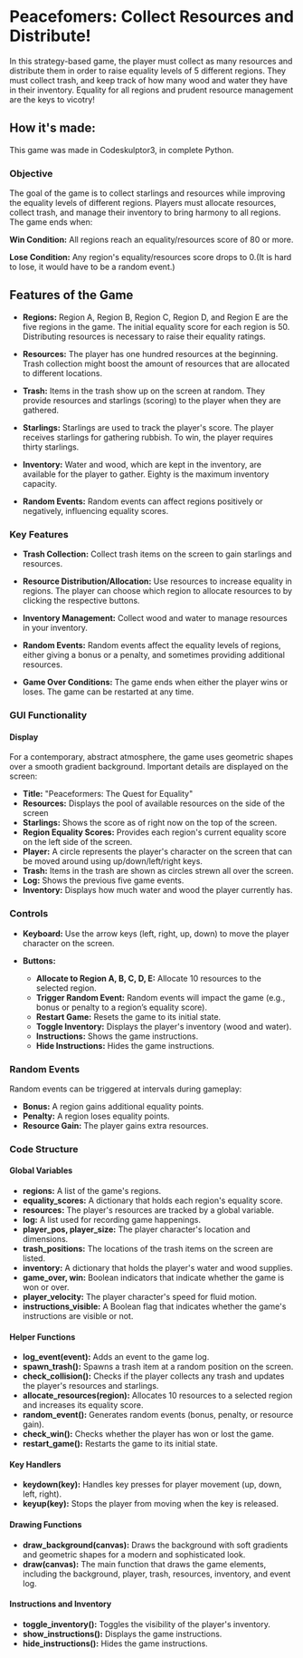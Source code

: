 # Peacefomers: Collect Resources and Distribute!
In this strategy-based game, the player must collect as many resources and distribute them in order to raise equality levels of 5 different regions. They must collect trash, and keep track of how many wood and water they have in their inventory. Equality for all regions and prudent resource management are the keys to vicotry!

## How it's made:
This game was made in Codeskulptor3, in complete Python.

### Objective

The goal of the game is to collect starlings and resources while improving the equality levels of different regions. Players must allocate resources, collect trash, and manage their inventory to bring harmony to all regions. The game ends when:

**Win Condition:** All regions reach an equality/resources score of 80 or more.

**Lose Condition:** Any region's equality/resources score drops to 0.(It is hard to lose, it would have to be a random event.)

## Features of the Game

- **Regions:** Region A, Region B, Region C, Region D, and Region E are the five regions in the game. The initial equality score for each region is 50. Distributing resources is necessary to raise their equality ratings.
  
- **Resources:** The player has one hundred resources at the beginning. Trash collection might boost the amount of resources that are allocated to different locations.
  
- **Trash:** Items in the trash show up on the screen at random. They provide resources and starlings (scoring) to the player when they are gathered.
  
- **Starlings:** Starlings are used to track the player's score. The player receives starlings for gathering rubbish. To win, the player requires thirty starlings.
  
- **Inventory:** Water and wood, which are kept in the inventory, are available for the player to gather. Eighty is the maximum inventory capacity.
  
- **Random Events:** Random events can affect regions positively or negatively, influencing equality scores.

### Key Features

- **Trash Collection:** Collect trash items on the screen to gain starlings and resources.
  
- **Resource Distribution/Allocation:** Use resources to increase equality in regions. The player can choose which region to allocate resources to by clicking the respective buttons.
  
- **Inventory Management:** Collect wood and water to manage resources in your inventory.
  
- **Random Events:** Random events affect the equality levels of regions, either giving a bonus or a penalty, and sometimes providing additional resources.
  
- **Game Over Conditions:** The game ends when either the player wins or loses. The game can be restarted at any time.

### GUI Functionality

#### Display

For a contemporary, abstract atmosphere, the game uses geometric shapes over a smooth gradient background. Important details are displayed on the screen:

- **Title:** "Peaceformers: The Quest for Equality"  
- **Resources:** Displays the pool of available resources on the side of the screen  
- **Starlings:** Shows the score as of right now on the top of the screen.  
- **Region Equality Scores:** Provides each region's current equality score on the left side of the screen.  
- **Player:** A circle represents the player's character on the screen that can be moved around using up/down/left/right keys.  
- **Trash:** Items in the trash are shown as circles strewn all over the screen.  
- **Log:** Shows the previous five game events.  
- **Inventory:** Displays how much water and wood the player currently has.

### Controls

- **Keyboard:** Use the arrow keys (left, right, up, down) to move the player character on the screen.
  
- **Buttons:**
  - **Allocate to Region A, B, C, D, E:** Allocate 10 resources to the selected region.
  - **Trigger Random Event:** Random events will impact the game (e.g., bonus or penalty to a region’s equality score).
  - **Restart Game:** Resets the game to its initial state.
  - **Toggle Inventory:** Displays the player's inventory (wood and water).
  - **Instructions:** Shows the game instructions.
  - **Hide Instructions:** Hides the game instructions.

### Random Events

Random events can be triggered at intervals during gameplay:

- **Bonus:** A region gains additional equality points.  
- **Penalty:** A region loses equality points.  
- **Resource Gain:** The player gains extra resources.

### Code Structure

#### Global Variables

- **regions:** A list of the game's regions.
- **equality_scores:** A dictionary that holds each region's equality score.
- **resources:** The player's resources are tracked by a global variable.
- **log:** A list used for recording game happenings.
- **player_pos, player_size:** The player character's location and dimensions.
- **trash_positions:** The locations of the trash items on the screen are listed.
- **inventory:** A dictionary that holds the player's water and wood supplies.
- **game_over, win:** Boolean indicators that indicate whether the game is won or over.
- **player_velocity:** The player character's speed for fluid motion.
- **instructions_visible:** A Boolean flag that indicates whether the game's instructions are visible or not.

#### Helper Functions

- **log_event(event):** Adds an event to the game log.  
- **spawn_trash():** Spawns a trash item at a random position on the screen.  
- **check_collision():** Checks if the player collects any trash and updates the player's resources and starlings.  
- **allocate_resources(region):** Allocates 10 resources to a selected region and increases its equality score.  
- **random_event():** Generates random events (bonus, penalty, or resource gain).  
- **check_win():** Checks whether the player has won or lost the game.  
- **restart_game():** Restarts the game to its initial state.

#### Key Handlers

- **keydown(key):** Handles key presses for player movement (up, down, left, right).  
- **keyup(key):** Stops the player from moving when the key is released.

#### Drawing Functions

- **draw_background(canvas):** Draws the background with soft gradients and geometric shapes for a modern and sophisticated look.  
- **draw(canvas):** The main function that draws the game elements, including the background, player, trash, resources, inventory, and event log.

#### Instructions and Inventory

- **toggle_inventory():** Toggles the visibility of the player's inventory.  
- **show_instructions():** Displays the game instructions.  
- **hide_instructions():** Hides the game instructions.
